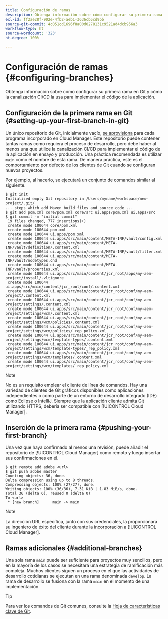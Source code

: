 ```yaml
---
title: Configuración de ramas
description: Obtenga información sobre cómo configurar su primera rama en Git y cómo la canalización CI/CD la usa para implementar el código de la aplicación.
exl-id: ff2ae28f-902e-4fb2-aeb1-3636cb5cd9bb
source-git-commit: 4c051cd1696f8a00d0278131c9521ad4dcb956a3
workflow-type: ht
source-wordcount: '323'
ht-degree: 100%

---
```



# Configuración de ramas {#configuring-branches}

Obtenga información sobre cómo configurar su primera rama en Git y cómo la canalización CI/CD la usa para implementar el código de la aplicación.

## Configuración de la primera rama en Git {#setting-up-your-first-branch-in-git}

Un único repositorio de Git, inicialmente vacío, [se aprovisiona](/help/requirements/environment-provisioning.md) para cada programa incorporado en Cloud Manager. Este repositorio puede contener tantas ramas como requiera el proceso de desarrollo, pero debe haber al menos una que utilice la canalización CI/CD para implementar el código de la aplicación en ensayo y producción. Una práctica recomendada es utilizar `main` como el nombre de esta rama. De manera práctica, este es el comportamiento por defecto de los clientes de Git cuando se configuran nuevos proyectos.

Por ejemplo, al hacerlo, se ejecutará un conjunto de comandos similar al siguiente.

```shell
$ git init
Initialized empty Git repository in /Users/myname/workspace/new-project/.git/
... steps which add Maven build files and source code ...
$ git add pom.xml core/pom.xml core/src ui.apps/pom.xml ui.apps/src
$ git commit -m "initial commit"
 19 files changed, 777 insertions(+)
 create mode 100644 core/pom.xml
 create mode 100644 pom.xml
 create mode 100644 ui.apps/pom.xml
 create mode 100644 ui.apps/src/main/content/META-INF/vault/config.xml
 create mode 100644 ui.apps/src/main/content/META-INF/vault/definition/.content.xml
 create mode 100644 ui.apps/src/main/content/META-INF/vault/filter.xml
 create mode 100644 ui.apps/src/main/content/META-INF/vault/nodetypes.cnd
 create mode 100644 ui.apps/src/main/content/META-INF/vault/properties.xml
 create mode 100644 ui.apps/src/main/content/jcr_root/apps/my-aem-project/install/.vltignore
 create mode 100644 ui.apps/src/main/content/jcr_root/conf/.content.xml
 create mode 100644 ui.apps/src/main/content/jcr_root/conf/my-aem-project/.content.xml
 create mode 100644 ui.apps/src/main/content/jcr_root/conf/my-aem-project/settings/.content.xml
 create mode 100644 ui.apps/src/main/content/jcr_root/conf/my-aem-project/settings/wcm/.content.xml
 create mode 100644 ui.apps/src/main/content/jcr_root/conf/my-aem-project/settings/wcm/policies/.content.xml
 create mode 100644 ui.apps/src/main/content/jcr_root/conf/my-aem-project/settings/wcm/policies/_rep_policy.xml
 create mode 100644 ui.apps/src/main/content/jcr_root/conf/my-aem-project/settings/wcm/template-types/.content.xml
 create mode 100644 ui.apps/src/main/content/jcr_root/conf/my-aem-project/settings/wcm/template-types/_rep_policy.xml
 create mode 100644 ui.apps/src/main/content/jcr_root/conf/my-aem-project/settings/wcm/templates/.content.xml
 create mode 100644 ui.apps/src/main/content/jcr_root/conf/my-aem-project/settings/wcm/templates/_rep_policy.xml
```

>[!NOTE]
>
>No es un requisito emplear el cliente de línea de comandos. Hay una variedad de clientes de Git gráficos disponibles como aplicaciones independientes o como parte de un entorno de desarrollo integrado (IDE) como Eclipse o IntelliJ. Siempre que la aplicación cliente admita Git utilizando HTTPS, debería ser compatible con [!UICONTROL Cloud Manager].

## Inserción de la primera rama {#pushing-your-first-branch}

Una vez que haya confirmado al menos una revisión, puede añadir el repositorio de [!UICONTROL Cloud Manager] como remoto y luego insertar sus confirmaciones en él.

```shell
$ git remote add adobe <url>
$ git push adobe master
Counting objects: 36, done.
Delta compression using up to 8 threads.
Compressing objects: 100% (27/27), done.
Writing objects: 100% (36/36), 7.31 KiB | 1.83 MiB/s, done.
Total 36 (delta 6), reused 0 (delta 0)
To <url>
 * [new branch]      main -> main
```

>[!NOTE]
>
>La dirección URL específica, junto con sus credenciales, la proporcionará su ingeniero de éxito del cliente durante la incorporación a [!UICONTROL Cloud Manager].

## Ramas adicionales {#additional-branches}

Una sola rama `main` puede ser suficiente para proyectos muy sencillos, pero en la mayoría de los casos se necesitará una estrategia de ramificación más compleja. Muchos clientes siguen un proceso en el que las actividades de desarrollo cotidianas se ejecutan en una rama denominada `develop`. La rama de desarrollo se fusiona con la rama `main` en el momento de una implementación.

>[!TIP]
>
>Para ver los comandos de Git comunes, consulte la [Hoja de características clave de Git](https://github.github.com/training-kit/downloads/github-git-cheat-sheet).
